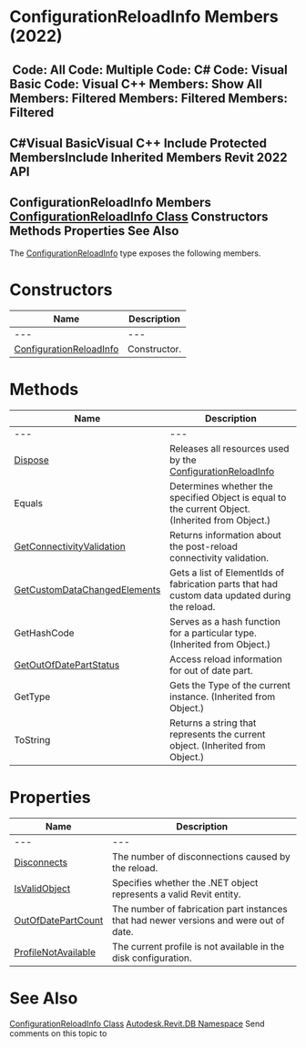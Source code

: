 # ConfigurationReloadInfo Members (2022)

﻿
 Code: All Code: Multiple Code: C# Code: Visual Basic Code: Visual C++  Members: Show All Members: Filtered Members: Filtered Members: Filtered   
---  
C#Visual BasicVisual C++
Include Protected MembersInclude Inherited Members
Revit 2022 API  
---  
ConfigurationReloadInfo Members  
[ConfigurationReloadInfo Class](f19d2d1f-191d-ec90-4b07-20c9307bf537.md "ConfigurationReloadInfo Class") Constructors Methods Properties See Also  
---  
The [ConfigurationReloadInfo](f19d2d1f-191d-ec90-4b07-20c9307bf537.md "ConfigurationReloadInfo Class") type exposes the following members.
# Constructors
| Name | Description |
| --- | --- |
| --- | --- | --- |
| [ConfigurationReloadInfo](eb3be872-7712-31eb-5d0a-987ed8a9b9ec.md "ConfigurationReloadInfo Constructor") | Constructor. |

# Methods
| Name | Description |
| --- | --- |
| --- | --- | --- |
| [Dispose](41b2c405-8504-3fd0-c308-b96a0a2ef607.md "Dispose Method") | Releases all resources used by the [ConfigurationReloadInfo](f19d2d1f-191d-ec90-4b07-20c9307bf537.md "ConfigurationReloadInfo Class") |
| Equals | Determines whether the specified Object is equal to the current Object. (Inherited from Object.) |
| [GetConnectivityValidation](d4e50d7c-3e1d-37cf-bbcb-ee98d987d182.md "GetConnectivityValidation Method") | Returns information about the post-reload connectivity validation. |
| [GetCustomDataChangedElements](c3679f73-8888-0dc0-69e2-64bf09a09fd8.md "GetCustomDataChangedElements Method") | Gets a list of ElementIds of fabrication parts that had custom data updated during the reload. |
| GetHashCode | Serves as a hash function for a particular type.  (Inherited from Object.) |
| [GetOutOfDatePartStatus](7281d696-b9c8-130e-a165-9906dd5aad29.md "GetOutOfDatePartStatus Method") | Access reload information for out of date part. |
| GetType | Gets the Type of the current instance. (Inherited from Object.) |
| ToString | Returns a string that represents the current object. (Inherited from Object.) |

# Properties
| Name | Description |
| --- | --- |
| --- | --- | --- |
| [Disconnects](78dbf422-1001-5b4e-2251-a659b1af8e44.md "Disconnects Property") | The number of disconnections caused by the reload. |
| [IsValidObject](276c6bbe-caed-c86c-a3d6-ea30a8cbf047.md "IsValidObject Property") | Specifies whether the .NET object represents a valid Revit entity. |
| [OutOfDatePartCount](a03113d9-39cf-c2b5-7b1a-05928ea67b28.md "OutOfDatePartCount Property") | The number of fabrication part instances that had newer versions and were out of date. |
| [ProfileNotAvailable](ee8c3b23-3e4c-bb09-94cf-f05475dbb754.md "ProfileNotAvailable Property") | The current profile is not available in the disk configuration. |

# See Also
[ConfigurationReloadInfo Class](f19d2d1f-191d-ec90-4b07-20c9307bf537.md "ConfigurationReloadInfo Class")
[Autodesk.Revit.DB Namespace](87546ba7-461b-c646-cbb1-2cb8f5bff8b2.md "Autodesk.Revit.DB Namespace")
Send comments on this topic to 